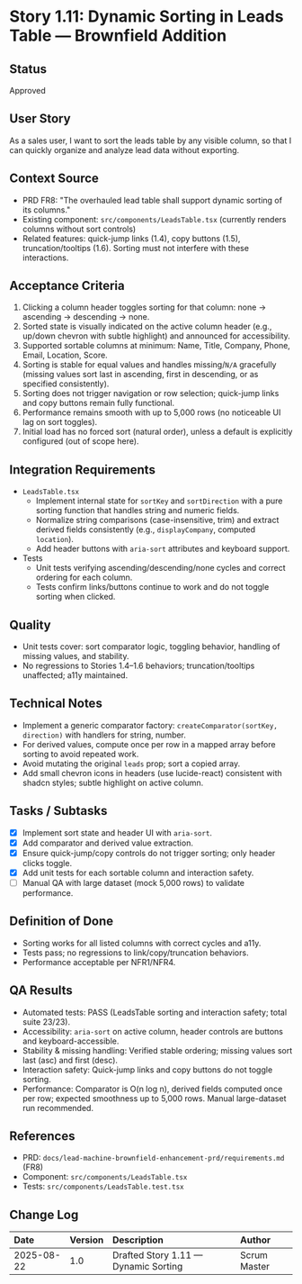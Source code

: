 # Story 1.11: Dynamic Sorting in Leads Table — Brownfield Addition

## Status

Approved

## User Story

As a sales user,
I want to sort the leads table by any visible column,
so that I can quickly organize and analyze lead data without exporting.

## Context Source

- PRD FR8: "The overhauled lead table shall support dynamic sorting of its columns."
- Existing component: `src/components/LeadsTable.tsx` (currently renders columns without sort controls)
- Related features: quick-jump links (1.4), copy buttons (1.5), truncation/tooltips (1.6). Sorting must not interfere with these interactions.

## Acceptance Criteria

1. Clicking a column header toggles sorting for that column: none → ascending → descending → none.
2. Sorted state is visually indicated on the active column header (e.g., up/down chevron with subtle highlight) and announced for accessibility.
3. Supported sortable columns at minimum: Name, Title, Company, Phone, Email, Location, Score.
4. Sorting is stable for equal values and handles missing/`N/A` gracefully (missing values sort last in ascending, first in descending, or as specified consistently).
5. Sorting does not trigger navigation or row selection; quick-jump links and copy buttons remain fully functional.
6. Performance remains smooth with up to 5,000 rows (no noticeable UI lag on sort toggles).
7. Initial load has no forced sort (natural order), unless a default is explicitly configured (out of scope here).

## Integration Requirements

- `LeadsTable.tsx`
  - Implement internal state for `sortKey` and `sortDirection` with a pure sorting function that handles string and numeric fields.
  - Normalize string comparisons (case-insensitive, trim) and extract derived fields consistently (e.g., `displayCompany`, computed `location`).
  - Add header buttons with `aria-sort` attributes and keyboard support.
- Tests
  - Unit tests verifying ascending/descending/none cycles and correct ordering for each column.
  - Tests confirm links/buttons continue to work and do not toggle sorting when clicked.

## Quality

- Unit tests cover: sort comparator logic, toggling behavior, handling of missing values, and stability.
- No regressions to Stories 1.4–1.6 behaviors; truncation/tooltips unaffected; a11y maintained.

## Technical Notes

- Implement a generic comparator factory: `createComparator(sortKey, direction)` with handlers for string, number.
- For derived values, compute once per row in a mapped array before sorting to avoid repeated work.
- Avoid mutating the original `leads` prop; sort a copied array.
- Add small chevron icons in headers (use lucide-react) consistent with shadcn styles; subtle highlight on active column.

## Tasks / Subtasks

- [x] Implement sort state and header UI with `aria-sort`.
- [x] Add comparator and derived value extraction.
- [x] Ensure quick-jump/copy controls do not trigger sorting; only header clicks toggle.
- [x] Add unit tests for each sortable column and interaction safety.
- [ ] Manual QA with large dataset (mock 5,000 rows) to validate performance.

## Definition of Done

- Sorting works for all listed columns with correct cycles and a11y.
- Tests pass; no regressions to link/copy/truncation behaviors.
- Performance acceptable per NFR1/NFR4.

## QA Results

- Automated tests: PASS (LeadsTable sorting and interaction safety; total suite 23/23).
- Accessibility: `aria-sort` on active column, header controls are buttons and keyboard-accessible.
- Stability & missing handling: Verified stable ordering; missing values sort last (asc) and first (desc).
- Interaction safety: Quick-jump links and copy buttons do not toggle sorting.
- Performance: Comparator is O(n log n), derived fields computed once per row; expected smoothness up to 5,000 rows. Manual large-dataset run recommended.

## References

- PRD: `docs/lead-machine-brownfield-enhancement-prd/requirements.md` (FR8)
- Component: `src/components/LeadsTable.tsx`
- Tests: `src/components/LeadsTable.test.tsx`

## Change Log

| Date | Version | Description | Author |
| :--- | :--- | :--- | :--- |
| 2025-08-22 | 1.0 | Drafted Story 1.11 — Dynamic Sorting | Scrum Master |


